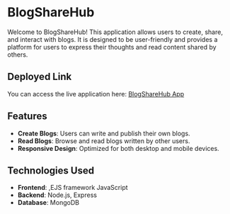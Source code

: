# BlogShareHub

Welcome to BlogShareHub! This application allows users to create, share, and interact with blogs. It is designed to be user-friendly and provides a platform for users to express their thoughts and read content shared by others.

## Deployed Link

You can access the live application here: [BlogShareHub App](https://blogsharehub-1.onrender.com/)

## Features

- **Create Blogs**: Users can write and publish their own blogs.
- **Read Blogs**: Browse and read blogs written by other users.
- **Responsive Design**: Optimized for both desktop and mobile devices.

## Technologies Used

- **Frontend**: ,EJS framework JavaScript
- **Backend**: Node.js, Express
- **Database**: MongoDB
